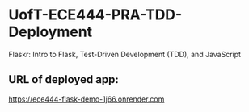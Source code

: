 # UofT-ECE444-PRA-TDD-Deployment
Flaskr: Intro to Flask, Test-Driven Development (TDD), and JavaScript

## URL of deployed app:

https://ece444-flask-demo-1j66.onrender.com